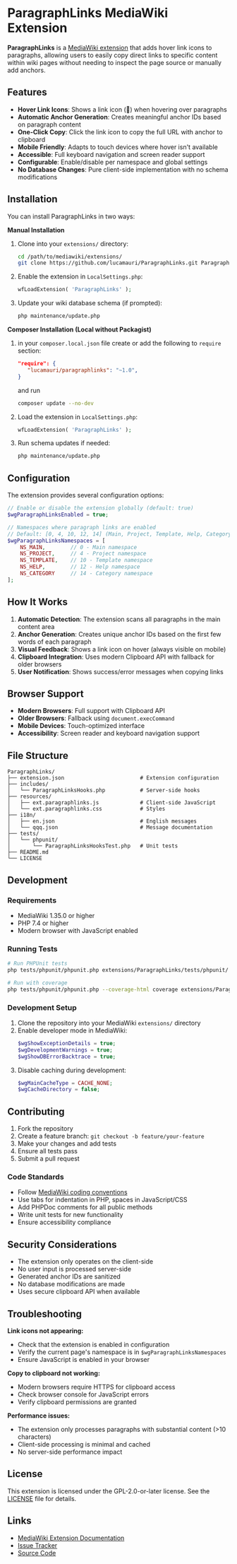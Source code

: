 # ParagraphLinks MediaWiki Extension
**ParagraphLinks** is a [MediaWiki extension][Extension homepage] that adds hover link icons to paragraphs, allowing users to easily copy direct links to specific content within wiki pages without needing to inspect the page source or manually add anchors.

## Features
- **Hover Link Icons**: Shows a link icon (🔗) when hovering over paragraphs
- **Automatic Anchor Generation**: Creates meaningful anchor IDs based on paragraph content
- **One-Click Copy**: Click the link icon to copy the full URL with anchor to clipboard
- **Mobile Friendly**: Adapts to touch devices where hover isn't available
- **Accessible**: Full keyboard navigation and screen reader support
- **Configurable**: Enable/disable per namespace and global settings
- **No Database Changes**: Pure client-side implementation with no schema modifications

## Installation

You can install ParagraphLinks in two ways:

**Manual Installation**  
1. Clone into your `extensions/` directory:  
   ```bash
   cd /path/to/mediawiki/extensions/
   git clone https://github.com/lucamauri/ParagraphLinks.git ParagraphLinks
   ```  
2. Enable the extension in `LocalSettings.php`:  
   ```php
   wfLoadExtension( 'ParagraphLinks' );
   ```  
3. Update your wiki database schema (if prompted):  
   ```bash
   php maintenance/update.php
   ```  

**Composer Installation (Local without Packagist)**  
1. in your `composer.local.json` file create or add the following to `require` section:
   ```json
   "require": {
      "lucamauri/paragraphlinks": "~1.0",
   }
   ```
   and run
   ```bash
   composer update --no-dev
   ```
2. Load the extension in `LocalSettings.php`:  
   ```php
   wfLoadExtension( 'ParagraphLinks' );
   ```  
3. Run schema updates if needed:  
   ```bash
   php maintenance/update.php
   ``` 

## Configuration

The extension provides several configuration options:

```php
// Enable or disable the extension globally (default: true)
$wgParagraphLinksEnabled = true;

// Namespaces where paragraph links are enabled
// Default: [0, 4, 10, 12, 14] (Main, Project, Template, Help, Category)
$wgParagraphLinksNamespaces = [
    NS_MAIN,        // 0 - Main namespace
    NS_PROJECT,     // 4 - Project namespace  
    NS_TEMPLATE,    // 10 - Template namespace
    NS_HELP,        // 12 - Help namespace
    NS_CATEGORY     // 14 - Category namespace
];
```

## How It Works

1. **Automatic Detection**: The extension scans all paragraphs in the main content area
2. **Anchor Generation**: Creates unique anchor IDs based on the first few words of each paragraph
3. **Visual Feedback**: Shows a link icon on hover (always visible on mobile)
4. **Clipboard Integration**: Uses modern Clipboard API with fallback for older browsers
5. **User Notification**: Shows success/error messages when copying links

## Browser Support

- **Modern Browsers**: Full support with Clipboard API
- **Older Browsers**: Fallback using `document.execCommand`
- **Mobile Devices**: Touch-optimized interface
- **Accessibility**: Screen reader and keyboard navigation support

## File Structure

```
ParagraphLinks/
├── extension.json                        # Extension configuration
├── includes/
│   └── ParagraphLinksHooks.php           # Server-side hooks
├── resources/
│   ├── ext.paragraphlinks.js             # Client-side JavaScript
│   └── ext.paragraphlinks.css            # Styles
├── i18n/
│   ├── en.json                           # English messages
│   └── qqq.json                          # Message documentation
├── tests/
│   └── phpunit/
│       └── ParagraphLinksHooksTest.php   # Unit tests
├── README.md
└── LICENSE
```

## Development

### Requirements

- MediaWiki 1.35.0 or higher
- PHP 7.4 or higher
- Modern browser with JavaScript enabled

### Running Tests

```bash
# Run PHPUnit tests
php tests/phpunit/phpunit.php extensions/ParagraphLinks/tests/phpunit/

# Run with coverage
php tests/phpunit/phpunit.php --coverage-html coverage extensions/ParagraphLinks/tests/phpunit/
```

### Development Setup

1. Clone the repository into your MediaWiki `extensions/` directory
2. Enable developer mode in MediaWiki:
   ```php
   $wgShowExceptionDetails = true;
   $wgDevelopmentWarnings = true;
   $wgShowDBErrorBacktrace = true;
   ```
3. Disable caching during development:
   ```php
   $wgMainCacheType = CACHE_NONE;
   $wgCacheDirectory = false;
   ```

## Contributing

1. Fork the repository
2. Create a feature branch: `git checkout -b feature/your-feature`
3. Make your changes and add tests
4. Ensure all tests pass
5. Submit a pull request

### Code Standards

- Follow [MediaWiki coding conventions]
- Use tabs for indentation in PHP, spaces in JavaScript/CSS
- Add PHPDoc comments for all public methods
- Write unit tests for new functionality
- Ensure accessibility compliance

## Security Considerations

- The extension only operates on the client-side
- No user input is processed server-side
- Generated anchor IDs are sanitized
- No database modifications are made
- Uses secure clipboard API when available

## Troubleshooting

**Link icons not appearing:**
- Check that the extension is enabled in configuration
- Verify the current page's namespace is in `$wgParagraphLinksNamespaces`
- Ensure JavaScript is enabled in your browser

**Copy to clipboard not working:**
- Modern browsers require HTTPS for clipboard access
- Check browser console for JavaScript errors
- Verify clipboard permissions are granted

**Performance issues:**
- The extension only processes paragraphs with substantial content (>10 characters)
- Client-side processing is minimal and cached
- No server-side performance impact

## License

This extension is licensed under the GPL-2.0-or-later license. See the [LICENSE] file for details.

## Links

- [MediaWiki Extension Documentation]
- [Issue Tracker]
- [Source Code]

[MediaWiki coding conventions]: https://www.mediawiki.org/wiki/Manual:Coding_conventions
[LICENSE]: LICENSE
[MediaWiki Extension Documentation]: https://www.mediawiki.org/wiki/Manual:Extensions
[Issue Tracker]: https://github.com/lucamauri/ParagraphLinks/issues
[Source Code]: https://github.com/lucamauri/ParagraphLinks
[Extension homepage]: https://www.mediawiki.org/wiki/Extension:ParagraphLinks
